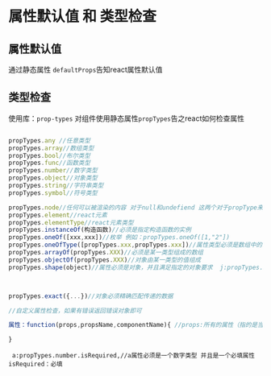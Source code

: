 # 属性默认值 和 类型检查
## 属性默认值

通过静态属性 ```defaultProps```告知react属性默认值

## 类型检查
使用库：```prop-types```
对组件使用静态属性```propTypes```告之react如何检查属性
```js

propTypes.any //任意类型
propTypes.array//数组类型
propTypes.bool//布尔类型
propTypes.func//函数类型
propTypes.number//数字类型
propTypes.object//对象类型
propTypes.string//字符串类型
propTypes.symbol//符号类型

propTypes.node//任何可以被渲染的内容 对于null和undefiend 这两个对于propType来说表示没有传递，但是bool表示传递一个布尔值，但是布尔不能渲染到页面上所以会报错
propTypes.element//react元素
propTypes.elementType//react元素类型
propTypes.instanceOf(构造函数)//必须是指定构造函数的实例
propTypes.oneOf([xxx,xxx])//枚举 例如：propTypes.oneOf([1,"2"])
propTypes.oneOfType([propTypes.xxx,propTypes.xxx])//属性类型必须是数组中的其中一个 例如：propTypes.oneOfType([propTypes.number,propTypes.string])
propTypes.arrayOf(propTypes.XXX)//必须是某一类型组成的数组
propTypes.objectOf(propTypes.XXX)//对象由某一类型的值组成
propTypes.shape(object)//属性必须是对象，并且满足指定的对象要求  j:propTypes.shape({name:propTypes.string,agepropTypes.number})



propTypes.exact({...})//对象必须精确匹配传递的数据

//自定义属性检查，如果有错误返回错误对象即可

属性：function(props,propsName,componentName){ //props:所有的属性（指的是当前组件的所有属性） propsName：所有属性的名字  componentName：组件名称

}
```
     a:propTypes.number.isRequired,//a属性必须是一个数字类型 并且是一个必填属性    isRequired：必填
